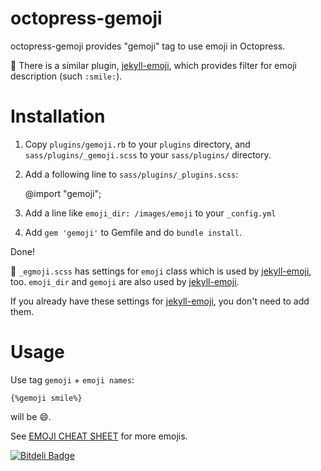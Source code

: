 octopress-gemoji
================

octopress-gemoji provides "gemoji" tag to use emoji in Octopress.

:memo:
There is a similar plugin, [jekyll-emoji](https://github.com/chriskempson/jekyll-emoji), which provides filter for emoji description (such `:smile:`).

# Installation

1. Copy `plugins/gemoji.rb` to your `plugins` directory,
and `sass/plugins/_gemoji.scss` to your `sass/plugins/` directory.

1. Add a following line to `sass/plugins/_plugins.scss`:

    @import "gemoji";

1. Add a line like `emoji_dir: /images/emoji` to your `_config.yml`

1. Add `gem 'gemoji'` to Gemfile and do `bundle install`.

Done!

:memo: `_egmoji.scss` has settings for `emoji` class which is used by [jekyll-emoji](https://github.com/chriskempson/jekyll-emoji), too.
`emoji_dir` and `gemoji` are also used by [jekyll-emoji](https://github.com/chriskempson/jekyll-emoji).

If you already have these settings for [jekyll-emoji](https://github.com/chriskempson/jekyll-emoji), you don't need to add them.

# Usage
Use tag `gemoji` + `emoji names`:

    {%gemoji smile%}
will be :smile:.

See [EMOJI CHEAT SHEET](http://www.emoji-cheat-sheet.com/) for more emojis.


[![Bitdeli Badge](https://d2weczhvl823v0.cloudfront.net/rcmdnk/octopress-gemoji/trend.png)](https://bitdeli.com/free "Bitdeli Badge")

